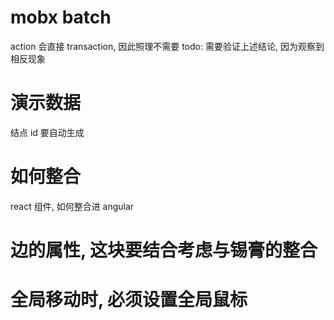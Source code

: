 # mobx batch

action 会直接 transaction, 因此照理不需要
todo: 需要验证上述结论, 因为观察到相反现象

# 演示数据

结点 id 要自动生成

# 如何整合

react 组件, 如何整合进 angular

# 边的属性, 这块要结合考虑与锡膏的整合

# 全局移动时, 必须设置全局鼠标
